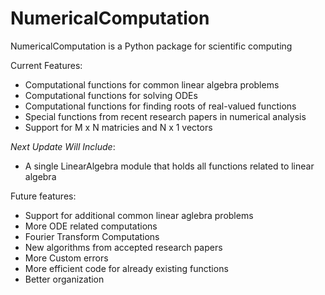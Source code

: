 <h1> NumericalComputation </h1>

NumericalComputation is a Python package for scientific computing

Current Features:
* Computational functions for common linear algebra problems
* Computational functions for solving ODEs
* Computational functions for finding roots of real-valued functions
* Special functions from recent research papers in numerical analysis
* Support for M x N matricies and N x 1 vectors

*Next Update Will Include*:
* A single LinearAlgebra module that holds all functions related to linear algebra

Future features:
* Support for additional common linear aglebra problems
* More ODE related computations
* Fourier Transform Computations
* New algorithms from accepted research papers
* More Custom errors
* More efficient code for already existing functions
* Better organization
